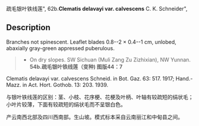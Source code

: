 疏毛银叶铁线莲",
62b.**Clematis delavayi var. calvescens** C. K. Schneider",

## Description
Branches not spinescent. Leaflet blades 0.8--2 × 0.4--1 cm, unlobed, abaxially gray-green appressed puberulous.

> * On dry slopes. SW Sichuan (Muli Zang Zu Zizhixian), NW Yunnan.
**54b.疏毛银叶铁线莲（变种) 图版44：7**

Clematis delavayi var. calvescens Schneid. in Bot. Gaz. 63: 517. 1917; Hand.-Mazz. in Act. Hort. Gothob. 13: 203. 1939.

与银叶铁线莲的区别：茎、小枝、花序梗、花梗及叶柄、叶轴有较疏短的绢状毛；小叶片较薄，下面有较疏短的绢状毛而不呈银白色。

产云南西北部及四川西南部。生山坡。模式标本采自云南丽江和中甸县之间。
